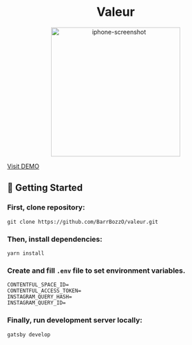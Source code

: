 <h1 align="center">
  Valeur
</h1>

<p align="center">
            <a href="https://dev-valeur.netlify.app/">
            <img src="https://i.postimg.cc/yd5SW0kX/localhost-8000-i-Phone-6-7-8-Plus.png" alt="iphone-screenshot" width="300" border="0">
          </a>
</p>

[Visit DEMO](https://dev-valeur.netlify.app/)


## 🚀 Getting Started

### First, clone repository:

```
git clone https://github.com/BarrBozzO/valeur.git
```

### Then, install dependencies:

```
yarn install
```

### Create and fill `.env` file to set environment variables.

```
CONTENTFUL_SPACE_ID=
CONTENTFUL_ACCESS_TOKEN=
INSTAGRAM_QUERY_HASH=
INSTAGRAM_QUERY_ID=
```

### Finally, run development server locally:

```
gatsby develop
```
